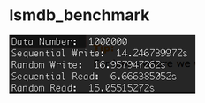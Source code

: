 # lsmdb_benchmark

![image](https://github.com/BrianPHChen/lsmdb_benchmark/blob/master/benchmarkPic.png)

